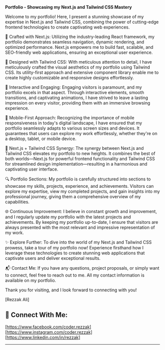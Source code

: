 **Portfolio - Showcasing my Next.js and Tailwind CSS Mastery**

Welcome to my portfolio! Here, I present a stunning showcase of my expertise in Next.js and Tailwind CSS, combining the power of cutting-edge frontend technologies to create captivating web experiences.

🌟 Crafted with Next.js: Utilizing the industry-leading React framework, my portfolio demonstrates seamless navigation, dynamic rendering, and optimized performance. Next.js empowers me to build fast, scalable, and SEO-friendly web applications, ensuring an exceptional user experience.

🎨 Designed with Tailwind CSS: With meticulous attention to detail, I have meticulously crafted the visual aesthetics of my portfolio using Tailwind CSS. Its utility-first approach and extensive component library enable me to create highly customizable and responsive designs effortlessly.

🚀 Interactive and Engaging: Engaging visitors is paramount, and my portfolio excels in that aspect. Through interactive elements, smooth transitions, and captivating animations, I have strived to leave a lasting impression on every visitor, providing them with an immersive browsing experience.

📱 Mobile-First Approach: Recognizing the importance of mobile responsiveness in today's digital landscape, I have ensured that my portfolio seamlessly adapts to various screen sizes and devices. It guarantees that users can explore my work effortlessly, whether they're on a desktop, tablet, or mobile device.

🔧 Next.js + Tailwind CSS Synergy: The synergy between Next.js and Tailwind CSS elevates my portfolio to new heights. It combines the best of both worlds—Next.js for powerful frontend functionality and Tailwind CSS for streamlined design implementation—resulting in a harmonious and captivating user interface.

🔍 Portfolio Sections: My portfolio is carefully structured into sections to showcase my skills, projects, experience, and achievements. Visitors can explore my expertise, view my completed projects, and gain insights into my professional journey, giving them a comprehensive overview of my capabilities.

🌐 Continuous Improvement: I believe in constant growth and improvement, and I regularly update my portfolio with the latest projects and achievements. By keeping my portfolio up-to-date, I ensure that visitors are always presented with the most relevant and impressive representation of my work.

✨ Explore Further: To dive into the world of my Next.js and Tailwind CSS prowess, take a tour of my portfolio now! Experience firsthand how I leverage these technologies to create stunning web applications that captivate users and deliver exceptional results.

📬 Contact Me: If you have any questions, project proposals, or simply want to connect, feel free to reach out to me. All my contact information is available on my portfolio.

Thank you for visiting, and I look forward to connecting with you!

[Rezzak Ali]

## 🔗 Connect With Me:

[https://www.facebook.com/coder.rezzak]
[https://www.instagram.com/coder.rezzak]
[https://www.linkedin.com/in/rezzak]

---
